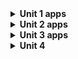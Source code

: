 <details>
  <summary><strong> Unit 1 apps </strong></summary>
  
  ### Birthday Card
  ![image](https://github.com/user-attachments/assets/9c29e207-3b6d-4fc4-9782-81fdbc1f79c7)

  ### Quadrant
  ![image](https://github.com/user-attachments/assets/7556efa3-bbc4-496a-97bf-93950f63adba)


  ### Compose Article
  ![image](https://github.com/user-attachments/assets/58a8e0df-8d44-4d0d-aa57-3ffdad2e1122)

  ### Task Manager
  ![image](https://github.com/user-attachments/assets/135a4a73-c3e3-48f8-915e-07b6d1c2f85c)

  ### Bussiness Card
  ![image](https://github.com/user-attachments/assets/dfe038ac-841f-4024-a124-c9ef4e75c043)

</details>
<details>
  <summary><strong> Unit 2 apps </strong></summary>

  ### Dice Roller
  ![image](https://github.com/user-attachments/assets/cba22ee7-ff6e-4d66-9aa9-bdf2c7ce6c1d)

  ### Lemonade
  ![image](https://github.com/user-attachments/assets/5042f80e-a453-4254-bdfd-f9a7776c911d)


</details>

<details>
  <summary><strong> Unit 3 apps</strong></summary>

  
  ### Affirmations  
  ![image](https://github.com/user-attachments/assets/a7d66923-b2db-4685-bf2f-ff2fb8d11745)

  ### Grid
  ![image](https://github.com/user-attachments/assets/b118225c-9816-45c8-8857-e02474c31e33)

  ### Hero app
  ![image](https://github.com/user-attachments/assets/5a70df02-49de-4548-b761-aca710ec1977)

  ### Woof
  ![image](https://github.com/user-attachments/assets/e76d1f14-c84f-4a5b-ad55-ea86b2836a43)


</details>

<details>
  <summary><strong> Unit 4 </strong></summary>
</details>

